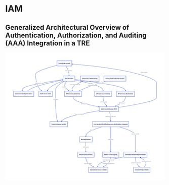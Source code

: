 # IAM

## Generalized Architectural Overview of Authentication, Authorization, and Auditing (AAA) Integration in a TRE

![IAM Architecture](../images/aaai_architecture.png)